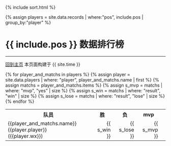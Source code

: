 {% include sort.html %}

{% assign players = site.data.records | where:"pos", include.pos | group_by:"player" %}

# {{ include.pos }} 数据排行榜
---
[回到主页](index.html)  本页面构建于 {{ site.time }}


<table>
 <tr>
    <th>队员</th>
    <th>胜</th>
    <th>负</th>
    <th>mvp<th> 
 </tr>
{% for player_and_matchs in players %}
  {% assign player = site.data.players | where: "player", player_and_matchs.name | first %}
  {% assign matchs = player_and_matchs.items %}
  {% assign s_mvp = matchs | where: "mvp", "yes" | size %}
  {% assign s_win = matchs | where: "result", "win" | size %}
  {% assign s_lose = matchs | where: "result", "lose" | size %}
  <tr>
    <td>  {{player_and_matchs.name}} {{player.player}} <br> ({{player.wx}})  </td>  
    <td style="text-align:right">  {{ s_win }}   </td>
    <td style="text-align:right">  {{ s_lose }}   </td>
    <td style="text-align:right">  {{ s_mvp }}   </td>
  </tr>
{% endfor %}
</table>









